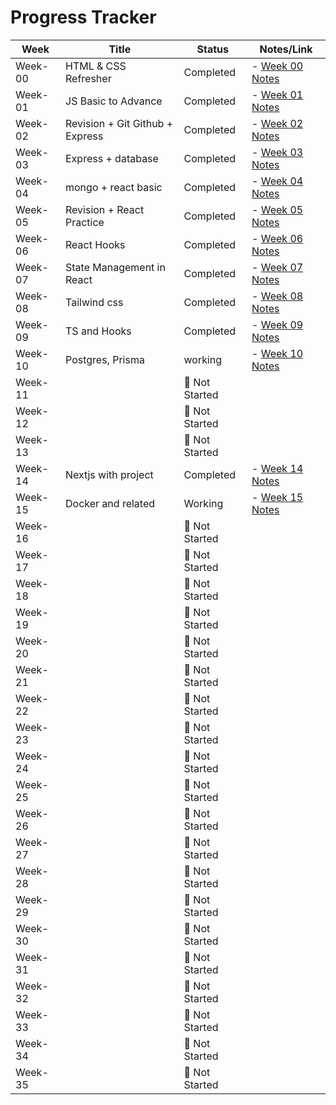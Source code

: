 # Progress Tracker

| Week | Title                  | Status       | Notes/Link |
|------|------------------------|--------------|------------|
| Week-00 | HTML & CSS Refresher |  Completed | - [Week 00 Notes](./Week-00/README.md) |
| Week-01 | JS Basic to Advance  |  Completed |- [Week 01 Notes](./Week-01/) |
| Week-02 | Revision + Git Github + Express  |  Completed |- [Week 02 Notes](./Week-02/) |
| Week-03 |  Express + database  |  Completed |- [Week 03 Notes](./Week-03/) |
| Week-04 |  mongo + react basic  |  Completed|- [Week 04 Notes](./Week-04/) |
| Week-05 |Revision + React Practice|  Completed |- [Week 05 Notes](./Week-05/) |
| Week-06 |  React Hooks          | Completed |- [Week 06 Notes](./Week-06/) |
| Week-07 |  State Management in React|   Completed |  - [Week 07 Notes](./Week-07/) |
| Week-08 |    Tailwind css    |  Completed | - [Week 08 Notes](./Week-08/) |
| Week-09 |  TS and Hooks      |   Completed | - [Week 09 Notes](./Week-09/) |
| Week-10 |   Postgres, Prisma    |    working  |  - [Week 10 Notes](./Week-10/) |
| Week-11 |  | 🔲 Not Started |  |
| Week-12 |  | 🔲 Not Started |  |
| Week-13 |  | 🔲 Not Started |  |
| Week-14 |  Nextjs with project    |   Completed |  - [Week 14 Notes](./Week-14/) |
| Week-15 |    Docker and related   |   Working   | - [Week 15 Notes](./Week-15/) |
| Week-16 |  | 🔲 Not Started |  |
| Week-17 |  | 🔲 Not Started |  |
| Week-18 |  | 🔲 Not Started |  |
| Week-19 |  | 🔲 Not Started |  |
| Week-20 |  | 🔲 Not Started |  |
| Week-21 |  | 🔲 Not Started |  |
| Week-22 |  | 🔲 Not Started |  |
| Week-23 |  | 🔲 Not Started |  |
| Week-24 |  | 🔲 Not Started |  |
| Week-25 |  | 🔲 Not Started |  |
| Week-26 |  | 🔲 Not Started |  |
| Week-27 |  | 🔲 Not Started |  |
| Week-28 |  | 🔲 Not Started |  |
| Week-29 |  | 🔲 Not Started |  |
| Week-30 |  | 🔲 Not Started |  |
| Week-31 |  | 🔲 Not Started |  |
| Week-32 |  | 🔲 Not Started |  |
| Week-33 |  | 🔲 Not Started |  |
| Week-34 |  | 🔲 Not Started |  |
| Week-35 |  | 🔲 Not Started |  |
